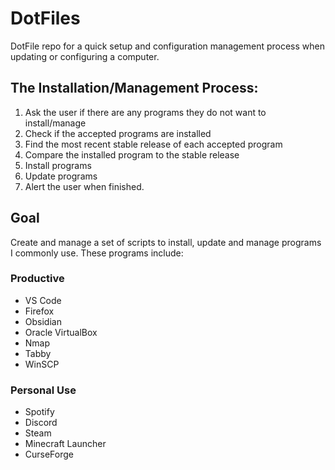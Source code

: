 # DotFiles
DotFile repo for a quick setup and configuration management process when updating or configuring a computer.

## The Installation/Management Process:
1. Ask the user if there are any programs they do not want to install/manage
2. Check if the accepted programs are installed
3. Find the most recent stable release of each accepted program
4. Compare the installed program to the stable release
5. Install programs
6. Update programs
7. Alert the user when finished.

## Goal
Create and manage a set of scripts to install, update and manage programs I commonly use.
These programs include:

### Productive
  - VS Code
  - Firefox
  - Obsidian
  - Oracle VirtualBox
  - Nmap
  - Tabby
  - WinSCP

### Personal Use
  - Spotify
  - Discord
  - Steam
  - Minecraft Launcher
  - CurseForge

